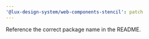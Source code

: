 ```yaml
---
'@lux-design-system/web-components-stencil': patch
---
```


Reference the correct package name in the README.
